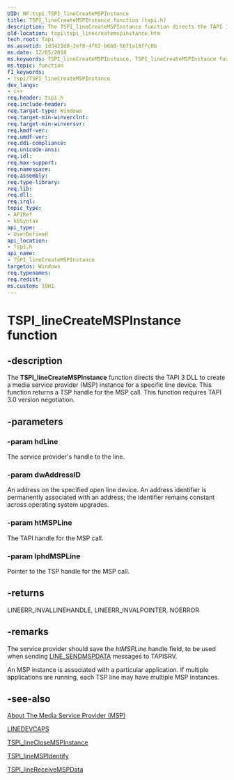 ```yaml
---
UID: NF:tspi.TSPI_lineCreateMSPInstance
title: TSPI_lineCreateMSPInstance function (tspi.h)
description: The TSPI_lineCreateMSPInstance function directs the TAPI 3 DLL to create a media service provider (MSP) instance for a specific line device. This function returns a TSP handle for the MSP call. This function requires TAPI 3.0 version negotiation.
old-location: tspi\tspi_linecreatemspinstance.htm
tech.root: Tapi
ms.assetid: 1d3421d8-2ef8-4f62-b6b0-5671a18ffc0b
ms.date: 12/05/2018
ms.keywords: TSPI_lineCreateMSPInstance, TSPI_lineCreateMSPInstance function [TAPI 2.2], _tspi_tspi_linecreatemspinstance, tspi.tspi_linecreatemspinstance, tspi/TSPI_lineCreateMSPInstance
ms.topic: function
f1_keywords:
- tspi/TSPI_lineCreateMSPInstance
dev_langs:
- c++
req.header: tspi.h
req.include-header: 
req.target-type: Windows
req.target-min-winverclnt: 
req.target-min-winversvr: 
req.kmdf-ver: 
req.umdf-ver: 
req.ddi-compliance: 
req.unicode-ansi: 
req.idl: 
req.max-support: 
req.namespace: 
req.assembly: 
req.type-library: 
req.lib: 
req.dll: 
req.irql: 
topic_type:
- APIRef
- kbSyntax
api_type:
- UserDefined
api_location:
- Tspi.h
api_name:
- TSPI_lineCreateMSPInstance
targetos: Windows
req.typenames: 
req.redist: 
ms.custom: 19H1
---
```


# TSPI_lineCreateMSPInstance function


## -description


The 
<b>TSPI_lineCreateMSPInstance</b> function directs the TAPI 3 DLL to create a media service provider (MSP) instance for a specific line device. This function returns a TSP handle for the MSP call. This function requires TAPI 3.0 version negotiation.


## -parameters




### -param hdLine

The service provider's handle to the line.


### -param dwAddressID

An address on the specified open line device. An address identifier is permanently associated with an address; the identifier remains constant across operating system upgrades.


### -param htMSPLine

The TAPI handle for the MSP call.


### -param lphdMSPLine

Pointer to the TSP handle for the MSP call.


## -returns



LINEERR_INVALLINEHANDLE, LINEERR_INVALPOINTER, NOERROR




## -remarks



The service provider should save the <i>htMSPLine</i> handle field, to be used when sending 
<a href="https://docs.microsoft.com/windows/desktop/Tapi/line-sendmspdata">LINE_SENDMSPDATA</a> messages to TAPISRV.

An MSP instance is associated with a particular application. If multiple applications are running, each TSP line may have multiple MSP instances.




## -see-also




<a href="https://docs.microsoft.com/windows/desktop/Tapi/about-the-media-service-provider-msp-">About The Media Service Provider (MSP)</a>



<a href="https://docs.microsoft.com/windows/desktop/api/tapi/ns-tapi-linedevcaps">LINEDEVCAPS</a>



<a href="https://docs.microsoft.com/windows/desktop/api/tspi/nf-tspi-tspi_lineclosemspinstance">TSPI_lineCloseMSPInstance</a>



<a href="https://docs.microsoft.com/windows/desktop/api/tspi/nf-tspi-tspi_linemspidentify">TSPI_lineMSPIdentify</a>



<a href="https://docs.microsoft.com/windows/desktop/api/tspi/nf-tspi-tspi_linereceivemspdata">TSPI_lineReceiveMSPData</a>
 

 

